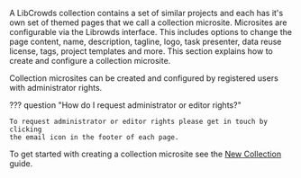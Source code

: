 A LibCrowds collection contains a set of similar projects and each has it's
own set of themed pages that we call a collection microsite. Microsites are
configurable via the Librowds interface. This includes options to change the
page content, name, description, tagline, logo, task presenter, data
reuse license, tags, project templates and more. This section explains how
to create and configure a collection microsite.

Collection microsites can be created and configured by registered users with
administrator rights.

??? question "How do I request administrator or editor rights?"

    To request administrator or editor rights please get in touch by clicking
    the email icon in the footer of each page.

To get started with creating a collection microsite see the
[New Collection](/collections/new.md) guide.